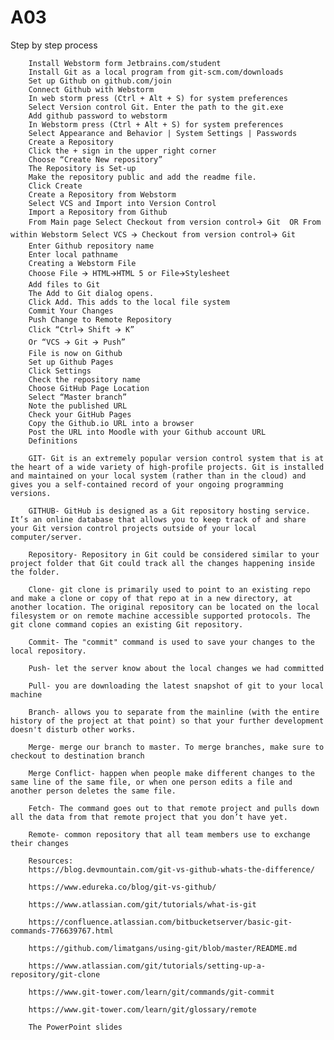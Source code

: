 # A03
<html >
    <body>
        <p>
        Step by step process 
        
        Install Webstorm form Jetbrains.com/student
        Install Git as a local program from git-scm.com/downloads
        Set up Github on github.com/join
        Connect Github with Webstorm 
        In web storm press (Ctrl + Alt + S) for system preferences
        Select Version control Git. Enter the path to the git.exe  
        Add github password to webstorm 
        In Webstorm press (Ctrl + Alt + S) for system preferences
        Select Appearance and Behavior | System Settings | Passwords
        Create a Repository
        Click the + sign in the upper right corner
        Choose “Create New repository”
        The Repository is Set-up
        Make the repository public and add the readme file.
        Click Create 
        Create a Repository from Webstorm
        Select VCS and Import into Version Control
        Import a Repository from Github
        From Main page Select Checkout from version control🡪 Git  OR From within Webstorm Select VCS 🡪 Checkout from version control🡪 Git
        Enter Github repository name 
        Enter local pathname
        Creating a Webstorm File
        Choose File 🡪 HTML🡪HTML 5 or File🡪Stylesheet
        Add files to Git
        The Add to Git dialog opens.
        Click Add. This adds to the local file system
        Commit Your Changes
        Push Change to Remote Repository
        Click “Ctrl🡪 Shift 🡪 K”
        Or “VCS 🡪 Git 🡪 Push”
        File is now on Github
        Set up Github Pages
        Click Settings 
        Check the repository name
        Choose GitHub Page Location
        Select “Master branch”
        Note the published URL 
        Check your GitHub Pages
        Copy the Github.io URL into a browser
        Post the URL into Moodle with your Github account URL
        Definitions 
        
        GIT- Git is an extremely popular version control system that is at the heart of a wide variety of high-profile projects. Git is installed and maintained on your local system (rather than in the cloud) and gives you a self-contained record of your ongoing programming versions.
        
        GITHUB- GitHub is designed as a Git repository hosting service. It’s an online database that allows you to keep track of and share your Git version control projects outside of your local computer/server. 
        
        Repository- Repository in Git could be considered similar to your project folder that Git could track all the changes happening inside the folder.
        
        Clone- git clone is primarily used to point to an existing repo and make a clone or copy of that repo at in a new directory, at another location. The original repository can be located on the local filesystem or on remote machine accessible supported protocols. The git clone command copies an existing Git repository.
        
        Commit- The "commit" command is used to save your changes to the local repository.
        
        Push- let the server know about the local changes we had committed
        
        Pull- you are downloading the latest snapshot of git to your local machine
        
        Branch- allows you to separate from the mainline (with the entire history of the project at that point) so that your further development doesn't disturb other works.
        
        Merge- merge our branch to master. To merge branches, make sure to checkout to destination branch
        
        Merge Conflict- happen when people make different changes to the same line of the same file, or when one person edits a file and another person deletes the same file.
        
        Fetch- The command goes out to that remote project and pulls down all the data from that remote project that you don’t have yet.
        
        Remote- common repository that all team members use to exchange their changes
        
        Resources: 
        https://blog.devmountain.com/git-vs-github-whats-the-difference/
        
        https://www.edureka.co/blog/git-vs-github/
        
        https://www.atlassian.com/git/tutorials/what-is-git
        
        https://confluence.atlassian.com/bitbucketserver/basic-git-commands-776639767.html
        
        https://github.com/limatgans/using-git/blob/master/README.md
        
        https://www.atlassian.com/git/tutorials/setting-up-a-repository/git-clone
        
        https://www.git-tower.com/learn/git/commands/git-commit
        
        https://www.git-tower.com/learn/git/glossary/remote
        
        The PowerPoint slides
   </p>
  </body>
</html>